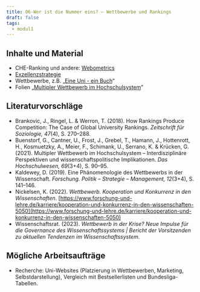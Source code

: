 ```yaml
---
title: 06-Wer ist die Nummer eins? – Wettbewerbe und Rankings
draft: false
tags:
  - modul1
---
```


## Inhalte und Material

- CHE-Ranking und andere: [Webometrics](https://webometrics.info/en) 
- [Exzellenzstrategie](https://www.bmbf.de/bmbf/de/forschung/das-wissenschaftssystem/die-exzellenzstrategie/die-exzellenzstrategie_node.html)
- Wettbewerbe, z.B. „[Eine Uni - ein Buch](https://www.stifterverband.org/eine-uni-ein-buch)“
- Folien „[Multipler Wettbewerb im Hochschulsystem](https://www.ihf.bayern.de/fileadmin/user_upload/IHF/Veranstaltungen/Hochschulforschung_im_Dialog/Kr%C3%BCcken_IHF_Multipler_Wettbewerb_im_Hochschulsystem_09112021.pdf)”

## Literaturvorschläge

- Brankovic, J., Ringel, L. & Werron, T. (2018). How Rankings Produce Competition: The Case of Global University Rankings. _Zeitschrift für Soziologie, 47_(4), S. 270–288.
- Buenstorf, G., Cantner, U., Frost, J., Grebel, T., Hamann, J., Hottenrott, H., Kosmuetzky, A., Meier, F., Schimank, U., Serrano, K. & Krücken, G. (2021). Multipler Wettbewerb im Hochschulsystem – Interdisziplinäre Perspektiven und wissenschaftspolitische Implikationen. _Das Hochschulwesen, 69_(3+4), S. 90–95.
- Kaldewey, D. (2019). Eine Phänomenologie des Wettbewerbs in der Wissenschaft. _Forschung. Politik – Strategie – Management, 12_(3+4), S. 141–146.
- Nickelsen, K. (2022). _Wettbewerb. Kooperation und Konkurrenz in den Wissenschaften_. [https://www.forschung-und-lehre.de/karriere/kooperation-und-konkurrenz-in-den-wissenschaften-5050](https://www.forschung-und-lehre.de/karriere/kooperation-und-konkurrenz-in-den-wissenschaften-5050)
- Wissenschaftsrat. (2023). _Wettbewerb in der Krise? Neue Impulse für die Governance des Wissenschaftssystems | Bericht der Vorsitzenden zu aktuellen Tendenzen im Wissenschaftssystem_.

## Mögliche Arbeitsaufträge

- Recherche: Uni-Websites (Platzierung in Wettbewerben, Marketing, Selbstdarstellung), Vergleich mit Bestsellerlisten und Bundesliga-Tabellen.
